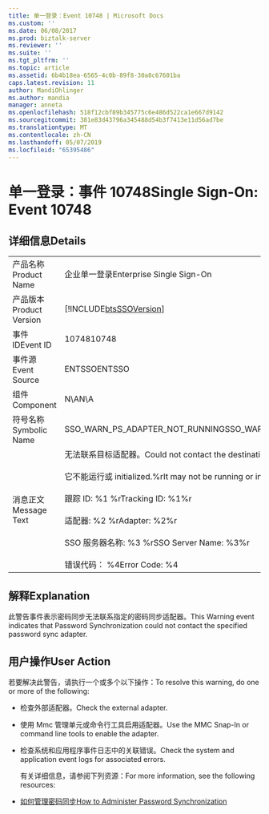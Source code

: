 ```yaml
---
title: 单一登录：Event 10748 | Microsoft Docs
ms.custom: ''
ms.date: 06/08/2017
ms.prod: biztalk-server
ms.reviewer: ''
ms.suite: ''
ms.tgt_pltfrm: ''
ms.topic: article
ms.assetid: 6b4b18ea-6565-4c0b-89f8-30a8c67601ba
caps.latest.revision: 11
author: MandiOhlinger
ms.author: mandia
manager: anneta
ms.openlocfilehash: 518f12cbf89b345775c6e486d522ca1e667d9142
ms.sourcegitcommit: 381e83d43796a345488d54b3f7413e11d56ad7be
ms.translationtype: MT
ms.contentlocale: zh-CN
ms.lasthandoff: 05/07/2019
ms.locfileid: "65395486"
---
```

# <a name="single-sign-on-event-10748"></a><span data-ttu-id="09c95-102">单一登录：事件 10748</span><span class="sxs-lookup"><span data-stu-id="09c95-102">Single Sign-On: Event 10748</span></span>
## <a name="details"></a><span data-ttu-id="09c95-103">详细信息</span><span class="sxs-lookup"><span data-stu-id="09c95-103">Details</span></span>  

|                 |                                                                                                                                                                                                                     |
|-----------------|---------------------------------------------------------------------------------------------------------------------------------------------------------------------------------------------------------------------|
|  <span data-ttu-id="09c95-104">产品名称</span><span class="sxs-lookup"><span data-stu-id="09c95-104">Product Name</span></span>   |                                                                                              <span data-ttu-id="09c95-105">企业单一登录</span><span class="sxs-lookup"><span data-stu-id="09c95-105">Enterprise Single Sign-On</span></span>                                                                                              |
| <span data-ttu-id="09c95-106">产品版本</span><span class="sxs-lookup"><span data-stu-id="09c95-106">Product Version</span></span> |                                                                             [!INCLUDE[btsSSOVersion](../includes/btsssoversion-md.md)]                                                                              |
|    <span data-ttu-id="09c95-107">事件 ID</span><span class="sxs-lookup"><span data-stu-id="09c95-107">Event ID</span></span>     |                                                                                                        <span data-ttu-id="09c95-108">10748</span><span class="sxs-lookup"><span data-stu-id="09c95-108">10748</span></span>                                                                                                        |
|  <span data-ttu-id="09c95-109">事件源</span><span class="sxs-lookup"><span data-stu-id="09c95-109">Event Source</span></span>   |                                                                                                       <span data-ttu-id="09c95-110">ENTSSO</span><span class="sxs-lookup"><span data-stu-id="09c95-110">ENTSSO</span></span>                                                                                                        |
|    <span data-ttu-id="09c95-111">组件</span><span class="sxs-lookup"><span data-stu-id="09c95-111">Component</span></span>    |                                                                                                         <span data-ttu-id="09c95-112">N\A</span><span class="sxs-lookup"><span data-stu-id="09c95-112">N\A</span></span>                                                                                                         |
|  <span data-ttu-id="09c95-113">符号名称</span><span class="sxs-lookup"><span data-stu-id="09c95-113">Symbolic Name</span></span>  |                                                                                           <span data-ttu-id="09c95-114">SSO_WARN_PS_ADAPTER_NOT_RUNNING</span><span class="sxs-lookup"><span data-stu-id="09c95-114">SSO_WARN_PS_ADAPTER_NOT_RUNNING</span></span>                                                                                           |
|  <span data-ttu-id="09c95-115">消息正文</span><span class="sxs-lookup"><span data-stu-id="09c95-115">Message Text</span></span>   | <span data-ttu-id="09c95-116">无法联系目标适配器。</span><span class="sxs-lookup"><span data-stu-id="09c95-116">Could not contact the destination adapter.</span></span><br /><br /> <span data-ttu-id="09c95-117">它不能运行或 initialized.%r</span><span class="sxs-lookup"><span data-stu-id="09c95-117">It may not be running or initialized.%r</span></span><br /><br /> <span data-ttu-id="09c95-118">跟踪 ID: %1 %r</span><span class="sxs-lookup"><span data-stu-id="09c95-118">Tracking ID: %1%r</span></span><br /><br /> <span data-ttu-id="09c95-119">适配器: %2 %r</span><span class="sxs-lookup"><span data-stu-id="09c95-119">Adapter: %2%r</span></span><br /><br /> <span data-ttu-id="09c95-120">SSO 服务器名称: %3 %r</span><span class="sxs-lookup"><span data-stu-id="09c95-120">SSO Server Name: %3%r</span></span><br /><br /> <span data-ttu-id="09c95-121">错误代码： %4</span><span class="sxs-lookup"><span data-stu-id="09c95-121">Error Code: %4</span></span> |

## <a name="explanation"></a><span data-ttu-id="09c95-122">解释</span><span class="sxs-lookup"><span data-stu-id="09c95-122">Explanation</span></span>  
 <span data-ttu-id="09c95-123">此警告事件表示密码同步无法联系指定的密码同步适配器。</span><span class="sxs-lookup"><span data-stu-id="09c95-123">This Warning event indicates that Password Synchronization could not contact the specified password sync adapter.</span></span>  

## <a name="user-action"></a><span data-ttu-id="09c95-124">用户操作</span><span class="sxs-lookup"><span data-stu-id="09c95-124">User Action</span></span>  
 <span data-ttu-id="09c95-125">若要解决此警告，请执行一个或多个以下操作：</span><span class="sxs-lookup"><span data-stu-id="09c95-125">To resolve this warning, do one or more of the following:</span></span>  

- <span data-ttu-id="09c95-126">检查外部适配器。</span><span class="sxs-lookup"><span data-stu-id="09c95-126">Check the external adapter.</span></span>  

- <span data-ttu-id="09c95-127">使用 Mmc 管理单元或命令行工具启用适配器。</span><span class="sxs-lookup"><span data-stu-id="09c95-127">Use the MMC Snap-In or command line tools to enable the adapter.</span></span>  

- <span data-ttu-id="09c95-128">检查系统和应用程序事件日志中的关联错误。</span><span class="sxs-lookup"><span data-stu-id="09c95-128">Check the system and application event logs for associated errors.</span></span>  

  <span data-ttu-id="09c95-129">有关详细信息，请参阅下列资源：</span><span class="sxs-lookup"><span data-stu-id="09c95-129">For more information, see the following resources:</span></span>  

- [<span data-ttu-id="09c95-130">如何管理密码同步</span><span class="sxs-lookup"><span data-stu-id="09c95-130">How to Administer Password Synchronization</span></span>](../core/how-to-administer-password-synchronization.md)
